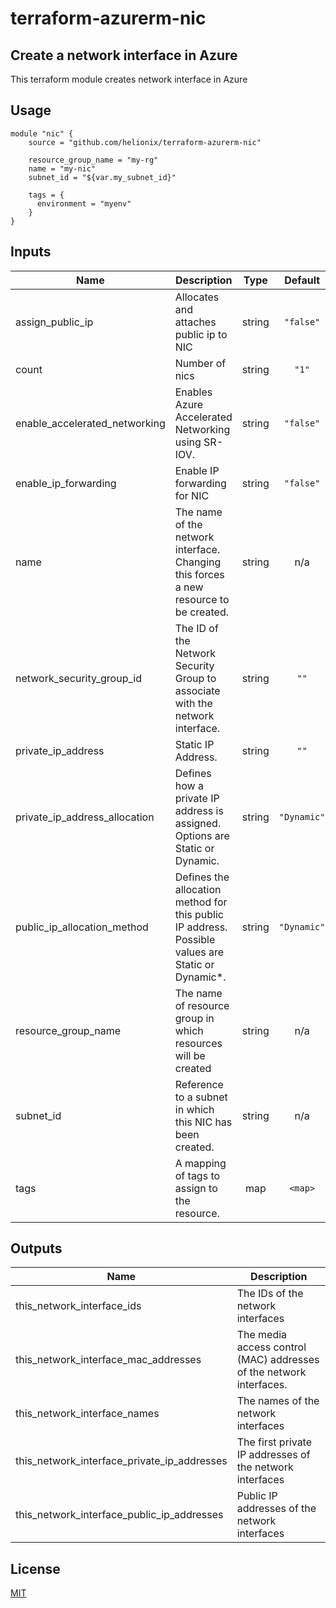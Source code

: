 # terraform-azurerm-nic

## Create a network interface in Azure

This terraform module creates network interface in Azure

## Usage

```hcl
module "nic" {
    source = "github.com/helionix/terraform-azurerm-nic"
    
    resource_group_name = "my-rg"
    name = "my-nic"
    subnet_id = "${var.my_subnet_id}"

    tags = {
      environment = "myenv"
    }
}
```


## Inputs

| Name | Description | Type | Default | Required |
|------|-------------|:----:|:-----:|:-----:|
| assign\_public\_ip | Allocates and attaches public ip to NIC | string | `"false"` | no |
| count | Number of nics | string | `"1"` | no |
| enable\_accelerated\_networking | Enables Azure Accelerated Networking using SR-IOV. | string | `"false"` | no |
| enable\_ip\_forwarding | Enable IP forwarding for NIC | string | `"false"` | no |
| name | The name of the network interface. Changing this forces a new resource to be created. | string | n/a | yes |
| network\_security\_group\_id | The ID of the Network Security Group to associate with the network interface. | string | `""` | no |
| private\_ip\_address | Static IP Address. | string | `""` | no |
| private\_ip\_address\_allocation | Defines how a private IP address is assigned. Options are Static or Dynamic. | string | `"Dynamic"` | no |
| public\_ip\_allocation\_method | Defines the allocation method for this public IP address. Possible values are Static or Dynamic*. | string | `"Dynamic"` | no |
| resource\_group\_name | The name of resource group in which resources will be created | string | n/a | yes |
| subnet\_id | Reference to a subnet in which this NIC has been created. | string | n/a | yes |
| tags | A mapping of tags to assign to the resource. | map | `<map>` | no |

## Outputs

| Name | Description |
|------|-------------|
| this\_network\_interface\_ids | The IDs of the network interfaces |
| this\_network\_interface\_mac\_addresses | The media access control (MAC) addresses of the network interfaces. |
| this\_network\_interface\_names | The names of the network interfaces |
| this\_network\_interface\_private\_ip\_addresses | The first private IP addresses of the network interfaces |
| this\_network\_interface\_public\_ip\_addresses | Public IP addresses of the network interfaces |


## License

[MIT](LICENSE)